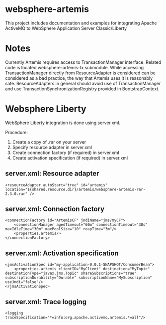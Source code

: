 # websphere-artemis
This project includes documentation and examples for integrating Apache ActiveMQ to WebSphere Application Server Classic/Liberty

# Notes
Currently Artemis requires access to TransactionManager interface. Related code is located websphere-artemis-tx submodule. While accessing TransactionManager directly from ResourceAdapter is considered can be considered as a bad practice, the way that Artemis uses it is reasonably safe. ResourceAdapters in general should avoid use of TransactionManager and use TransactionSynchronizationRegistry provided in BootstrapContext.

# Websphere Liberty
WebSphere Liberty integration is done using server.xml. 

Procedure:
 1. Create a copy of .rar on your server
 2. Specify resource adapter in server.xml
 3. Create connection factory (if required) in server.xml
 4. Create activation specification (if required) in server.xml
  
## server.xml: Resource adapter
    <resourceAdapter autoStart="true" id="artemis" location="${shared.resource.dir}/artemis/websphere-artemis-rar-2.3.0.rar" />
	
## server.xml: Connection factory 
    <connectionFactory id="ArtemisCF" jndiName="jms/myCF">
        <connectionManager agedTimeout="60m" connectionTimeout="30s" maxIdleTime="30m" maxPoolSize="10" reapTime="3m"/>
        <properties.artemis/>
    </connectionFactory>
    
## server.xml: Activation specification
    <jmsActivationSpec id="my-application-0.0.1-SNAPSHOT/ConsumerBean">
        <properties.artemis clientID="MyClient" destination="MyTopic" destinationType="javax.jms.Topic" shareSubscriptions="true" subscriptionDurability="Durable" subscriptionName="MySubscription" useJndi="false"/>
    </jmsActivationSpec>
    
## server.xml: Trace logging
    <logging traceSpecification="*=info:org.apache.activemq.artemis.*=all"/>